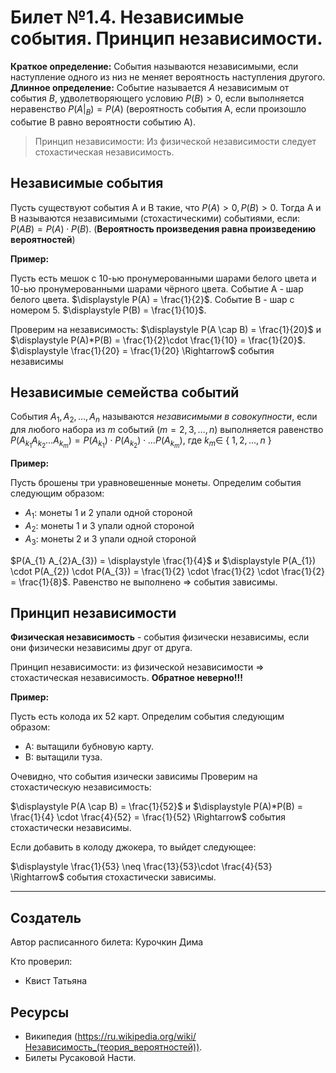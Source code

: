 # Билет №1.4. Независимые события. Принцип независимости.

**Краткое определение:** События называются независимыми, если наступление одного из низ не меняет вероятность наступления другого.   
**Длинное определение:** Событие называется $A$ независимым от события $B$, удволетворяющего условию $P(B) > 0$, если выполняется неравенство  $P(A|_B) = P(A)$ (вероятность события А, если произошло событие B равно вероятности событию А).

> Принцип независимости: Из физической независимости следует стохастическая независимость.

## Независимые события

Пусть существуют события A и B такие, что $P(A) > 0, P(B) > 0$. Тогда A и B называются независимыми (стохастическими) событиями, если: $P(AB) = P(A)\cdot P(B)$. (**Вероятность произведения равна произведению вероятностей**)

**Пример:**

Пусть есть мешок с 10-ью пронумерованными шарами белого цвета и 10-ью пронумерованными шарами чёрного цвета.
Событие А - шар белого цвета. $\displaystyle P(A) = \frac{1}{2}$.
Событие B - шар с номером 5. $\displaystyle P(B) = \frac{1}{10}$.

Проверим на независимость:
$\displaystyle P(A \cap B) = \frac{1}{20}$ и $\displaystyle P(A)*P(B) = \frac{1}{2}\cdot \frac{1}{10} = \frac{1}{20}$. $\displaystyle \frac{1}{20} = \frac{1}{20} \Rightarrow$ события независимы

## Независимые семейства событий

События $A_1, A_2,\dots, A_n$ называются *независимыми в совокупности*, если для любого набора из $m$ событий ($m = 2, 3, \dots, n$) выполняется равенство 
$P(A_{k_1}A_{k_2}\dots A_{k_m}) = P(A_{k_1})\cdot P(A_{k_2})\cdot \dots P(A_{k_m})$, где $k_m \in$ { $1, 2, \dots , n$ }  

**Пример:**

Пусть брошены три уравновешенные монеты. Определим события следующим образом:
 - $A_{1}$: монеты 1 и 2 упали одной стороной
 - $A_{2}$: монеты 1 и 3 упали одной стороной
 - $A_{3}$: монеты 2 и 3 упали одной стороной

$P(A_{1} A_{2}A_{3}) = \displaystyle \frac{1}{4}$ и $\displaystyle P(A_{1}) \cdot P(A_{2}) \cdot P(A_{3}) = \frac{1}{2} \cdot \frac{1}{2} \cdot \frac{1}{2} = \frac{1}{8}$. Равенство не выполнено $\Rightarrow$ события зависимы.

## Принцип независимости
**Физическая независимость** - события физически независимы, если они физически независимы друг от друга. 

Принцип независимости: из физической независимости $\Rightarrow$ стохастическая независимость. **Обратное неверно!!!**

**Пример:**

Пусть есть колода их 52 карт. Определим события следующим образом:
 - A: вытащили бубновую карту.
 - B: вытащили туза.

Очевидно, что события изически зависимы
Проверим на стохастическую независимость:

$\displaystyle P(A \cap B) = \frac{1}{52}$ и $\displaystyle P(A)*P(B) = \frac{1}{4} \cdot \frac{4}{52} = \frac{1}{52} \Rightarrow$ события стохастически независимы.

Если добавить в колоду джокера, то выйдет следующее:

$\displaystyle \frac{1}{53} \neq \frac{13}{53}\cdot \frac{4}{53} \Rightarrow$ события стохастически зависимы.

---
## Создатель

Автор расписанного билета: Курочкин Дима

Кто проверил:
- Квист Татьяна

## Ресурсы
- Википедия (https://ru.wikipedia.org/wiki/Независимость_(теория_вероятностей)).
- Билеты Русаковой Насти.
